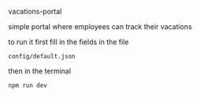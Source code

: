 vacations-portal

simple portal where employees can track their vacations

to run it first fill in the fields in the file

`config/default.json`

then in the terminal

`npm run dev`

